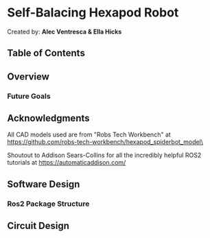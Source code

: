 # Self-Balacing Hexapod Robot
Created by: **Alec Ventresca & Ella Hicks**

## Table of Contents

## Overview
### Future Goals

## Acknowledgments
All CAD models used are from "Robs Tech Workbench" at https://github.com/robs-tech-workbench/hexapod_spiderbot_model\  
  
Shoutout to Addison Sears-Collins for all the incredibly helpful ROS2 tutorials at https://automaticaddison.com/

## Software Design
### Ros2 Package Structure

## Circuit Design

